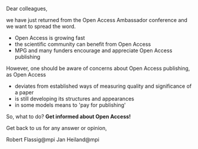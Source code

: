 Dear colleagues,

we have just returned from the Open Access Ambassador conference and we
want to spread the word.


 - Open Access is growing fast
 - the scientific community can benefit from Open Access
 - MPG and many funders encourage and appreciate Open Access publishing


However, one should be aware of concerns about Open Access publishing, as Open Access

 - deviates from established ways of measuring quality and significance of a paper
 - is still developing its structures and appearances
 - in some models means to 'pay for publishing' 


So, what to do? **Get informed about Open Access!**


Get back to us for any answer or opinion,

Robert Flassig@mpi
Jan Heiland@mpi

